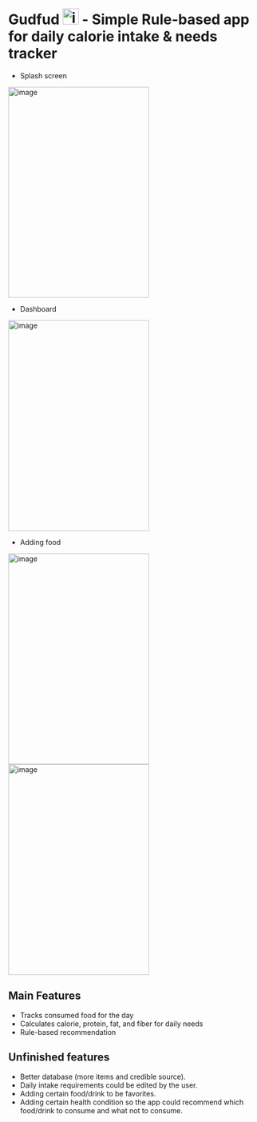 # Gudfud <img width="32" height="32" alt="image" src="https://github.com/user-attachments/assets/7bf63129-42c5-40e0-83de-ff505a76c557" /> - Simple Rule-based app for daily calorie intake & needs tracker

- Splash screen
<img width="282" height="422" alt="image" src="https://github.com/user-attachments/assets/b74259a9-4335-465f-9dda-a1629595ae0a" />

- Dashboard
<img width="282" height="422" alt="image" src="https://github.com/user-attachments/assets/93347030-b292-452a-9097-f28440c71352" />

- Adding food
<img width="282" height="422" alt="image" src="https://github.com/user-attachments/assets/8b435f95-531a-4173-bcfc-d8acca3fbccc" />
<img width="282" height="422" alt="image" src="https://github.com/user-attachments/assets/9ab164b9-acce-4dd5-93fc-571ec972dad0" />

## Main Features
- Tracks consumed food for the day
- Calculates calorie, protein, fat, and fiber for daily needs
- Rule-based recommendation

## Unfinished features
- Better database (more items and credible source).
- Daily intake requirements could be edited by the user.
- Adding certain food/drink to be favorites.
- Adding certain health condition so the app could recommend which food/drink to consume and what not to consume.
